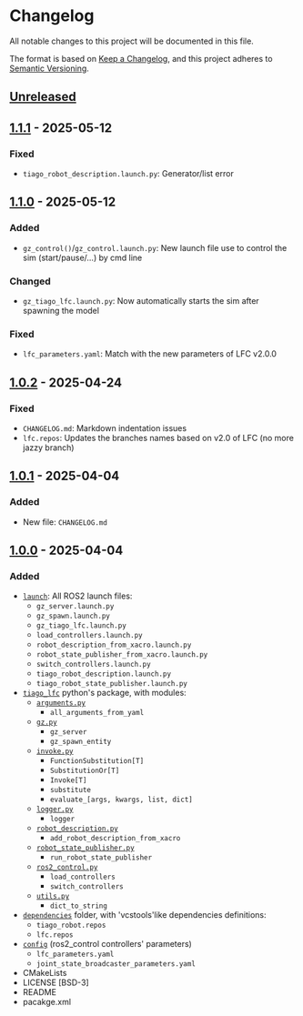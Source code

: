# Changelog

All notable changes to this project will be documented in this file.

The format is based on [Keep a Changelog](https://keepachangelog.com/en/1.1.0/),
and this project adheres to [Semantic Versioning](https://semver.org/spec/v2.0.0.html).

## [Unreleased]

## [1.1.1] - 2025-05-12

### Fixed

- `tiago_robot_description.launch.py`: Generator/list error

## [1.1.0] - 2025-05-12

### Added

- `gz_control()`/`gz_control.launch.py`: New launch file use to control the sim
  (start/pause/...) by cmd line

### Changed

- `gz_tiago_lfc.launch.py`: Now automatically starts the sim after spawning the
  model

### Fixed

- `lfc_parameters.yaml`: Match with the new parameters of  LFC v2.0.0

## [1.0.2] - 2025-04-24

### Fixed

- `CHANGELOG.md`: Markdown indentation issues
- `lfc.repos`: Updates the branches names based on v2.0 of LFC (no more jazzy branch)

## [1.0.1] - 2025-04-04

### Added

- New file: `CHANGELOG.md`

## [1.0.0] - 2025-04-04

### Added

- [`launch`](https://github.com/ArthurVal/tiago_lfc/tree/v1.0.0/launch): All ROS2 launch files:
  - `gz_server.launch.py`
  - `gz_spawn.launch.py`
  - `gz_tiago_lfc.launch.py`
  - `load_controllers.launch.py`
  - `robot_description_from_xacro.launch.py`
  - `robot_state_publisher_from_xacro.launch.py`
  - `switch_controllers.launch.py`
  - `tiago_robot_description.launch.py`
  - `tiago_robot_state_publisher.launch.py`
- [`tiago_lfc`](https://github.com/ArthurVal/tiago_lfc/tree/v1.0.0/tiago_lfc)
  python's package, with modules:
  - [`arguments.py`](https://github.com/ArthurVal/tiago_lfc/blob/v1.0.0/tiago_lfc/launch/arguments.py)
    - `all_arguments_from_yaml`
  - [`gz.py`](https://github.com/ArthurVal/tiago_lfc/blob/v1.0.0/tiago_lfc/launch/gz.py)
    - `gz_server`
    - `gz_spawn_entity`
  - [`invoke.py`](https://github.com/ArthurVal/tiago_lfc/blob/v1.0.0/tiago_lfc/launch/invoke.py)
    - `FunctionSubstitution[T]`
    - `SubstitutionOr[T]`
    - `Invoke[T]`
    - `substitute`
    - `evaluate_[args, kwargs, list, dict]`
  - [`logger.py`](https://github.com/ArthurVal/tiago_lfc/blob/v1.0.0/tiago_lfc/launch/logger.py)
    - `logger`
  - [`robot_description.py`](https://github.com/ArthurVal/tiago_lfc/blob/v1.0.0/tiago_lfc/launch/robot_description.py)
    - `add_robot_description_from_xacro`
  - [`robot_state_publisher.py`](https://github.com/ArthurVal/tiago_lfc/blob/v1.0.0/tiago_lfc/launch/robot_state_publisher.py)
    - `run_robot_state_publisher`
  - [`ros2_control.py`](https://github.com/ArthurVal/tiago_lfc/blob/v1.0.0/tiago_lfc/launch/ros2_control.py)
    - `load_controllers`
    - `switch_controllers`
  - [`utils.py`](https://github.com/ArthurVal/tiago_lfc/blob/v1.0.0/tiago_lfc/launch/utils.py)
    - `dict_to_string`
- [`dependencies`](https://github.com/ArthurVal/tiago_lfc/tree/v1.0.0/dependencies)
  folder, with 'vcstools'like dependencies definitions:
  - `tiago_robot.repos`
  - `lfc.repos`
- [`config`](https://github.com/ArthurVal/tiago_lfc/tree/v1.0.0/config)
  (ros2_control controllers' parameters)
  - `lfc_parameters.yaml`
  - `joint_state_broadcaster_parameters.yaml`
- CMakeLists
- LICENSE [BSD-3]
- README
- pacakge.xml

[unreleased]: https://github.com/ArthurVal/tiago_lfc/compare/v1.1.1...HEAD
[1.1.1]: https://github.com/ArthurVal/tiago_lfc/compare/v1.1.0...v1.1.1
[1.1.0]: https://github.com/ArthurVal/tiago_lfc/compare/v1.0.2...v1.1.0
[1.0.2]: https://github.com/ArthurVal/tiago_lfc/compare/v1.0.1...v1.0.2
[1.0.1]: https://github.com/ArthurVal/tiago_lfc/compare/v1.0.0...v1.0.1
[1.0.0]: https://github.com/ArthurVal/tiago_lfc/releases/tag/v1.0.0
